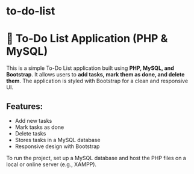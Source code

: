 # to-do-list

# 📝 To-Do List Application (PHP & MySQL)

This is a simple To-Do List application built using **PHP, MySQL, and Bootstrap**. It allows users to **add tasks, mark them as done, and delete them**. The application is styled with Bootstrap for a clean and responsive UI.

## Features:
- Add new tasks  
- Mark tasks as done  
- Delete tasks  
- Stores tasks in a MySQL database  
- Responsive design with Bootstrap  

To run the project, set up a MySQL database and host the PHP files on a local or online server (e.g., XAMPP).  
